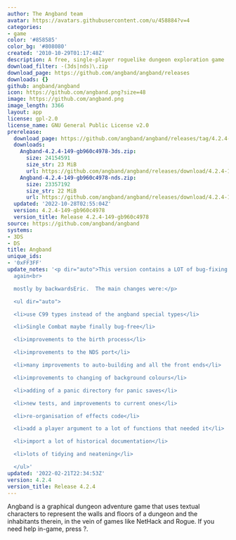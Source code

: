 ```yaml
---
author: The Angband team
avatar: https://avatars.githubusercontent.com/u/458884?v=4
categories:
- game
color: '#858585'
color_bg: '#808080'
created: '2010-10-29T01:17:48Z'
description: A free, single-player roguelike dungeon exploration game
download_filter: -(3ds|nds)\.zip
download_page: https://github.com/angband/angband/releases
downloads: {}
github: angband/angband
icon: https://github.com/angband.png?size=48
image: https://github.com/angband.png
image_length: 3366
layout: app
license: gpl-2.0
license_name: GNU General Public License v2.0
prerelease:
  download_page: https://github.com/angband/angband/releases/tag/4.2.4-149-gb960c4978
  downloads:
    Angband-4.2.4-149-gb960c4978-3ds.zip:
      size: 24154591
      size_str: 23 MiB
      url: https://github.com/angband/angband/releases/download/4.2.4-149-gb960c4978/Angband-4.2.4-149-gb960c4978-3ds.zip
    Angband-4.2.4-149-gb960c4978-nds.zip:
      size: 23357192
      size_str: 22 MiB
      url: https://github.com/angband/angband/releases/download/4.2.4-149-gb960c4978/Angband-4.2.4-149-gb960c4978-nds.zip
  updated: '2022-10-28T02:55:04Z'
  version: 4.2.4-149-gb960c4978
  version_title: Release 4.2.4-149-gb960c4978
source: https://github.com/angband/angband
systems:
- 3DS
- DS
title: Angband
unique_ids:
- '0xFF3FF'
update_notes: '<p dir="auto">This version contains a LOT of bug-fixing and code improvements,
  again<br>

  mostly by backwardsEric.  The main changes were:</p>

  <ul dir="auto">

  <li>use C99 types instead of the angband special types</li>

  <li>Single Combat maybe finally bug-free</li>

  <li>improvements to the birth process</li>

  <li>improvements to the NDS port</li>

  <li>many improvements to auto-building and all the front ends</li>

  <li>improvements to changing of background colours</li>

  <li>adding of a panic directory for panic saves</li>

  <li>new tests, and improvements to current ones</li>

  <li>re-organisation of effects code</li>

  <li>add a player argument to a lot of functions that needed it</li>

  <li>import a lot of historical documentation</li>

  <li>lots of tidying and neatening</li>

  </ul>'
updated: '2022-02-21T22:34:53Z'
version: 4.2.4
version_title: Release 4.2.4
---
```

Angband is a graphical dungeon adventure game that uses textual characters to represent the walls and floors of a dungeon and the inhabitants therein, in the vein of games like NetHack and Rogue. If you need help in-game, press ?.